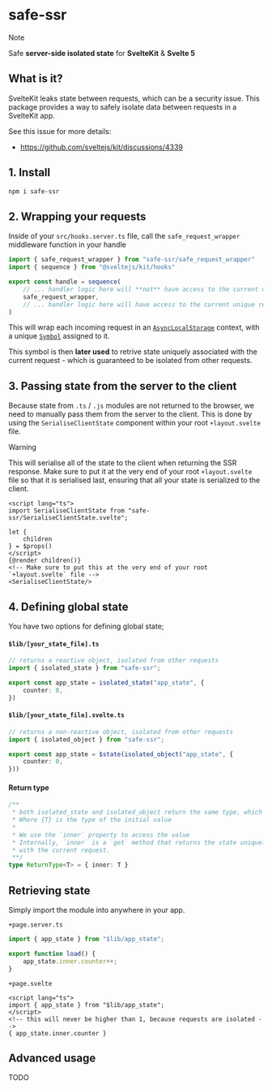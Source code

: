 # safe-ssr

> [!NOTE]
>
> Safe **server-side isolated state** for **SvelteKit** & **Svelte 5**

## What is it?
SvelteKit leaks state between requests, which can be a security issue. This package provides a way to safely isolate data between requests in a SvelteKit app.

See this issue for more details:
- https://github.com/sveltejs/kit/discussions/4339


## 1. Install
```bash
npm i safe-ssr
```

## 2. Wrapping your requests

Inside of your `src/hooks.server.ts` file, call the `safe_request_wrapper` middleware function in your handle

```ts
import { safe_request_wrapper } from "safe-ssr/safe_request_wrapper"
import { sequence } from "@sveltejs/kit/hooks"

export const handle = sequence(
    // ... handler logic here will **not** have access to the current unique request symbol
    safe_request_wrapper,
    // ... handler logic here will have access to the current unique request symbol
)
```

This will wrap each incoming request in an [`AsyncLocalStorage`](https://nodejs.org/api/async_context.html#class-asynclocalstorage) context, with a unique [`Symbol`](https://developer.mozilla.org/en-US/docs/Web/JavaScript/Reference/Global_Objects/Symbol) assigned to it.

This symbol is then **later used** to retrive state uniquely associated with the current request - which is guaranteed to be isolated from other requests.


## 3. Passing state from the server to the client

Because state from `.ts` / `.js` modules are not returned to the browser, we need to manually pass them from the server to the client. This is done by using the `SerialiseClientState` component within your root `+layout.svelte` file.

> [!WARNING]
> This will serialise all of the state to the client when returning the SSR response. Make sure to put it at the very end of your root `+layout.svelte` file so that it is serialised last, ensuring that all your state is serialized to the client.

```svelte
<script lang="ts">
import SerialiseClientState from "safe-ssr/SerialiseClientState.svelte";

let {
    children
} = $props()
</script>
{@render children()}
<!-- Make sure to put this at the very end of your root `+layout.svelte` file -->
<SerialiseClientState/>
```

## 4. Defining global state

You have two options for defining global state;

#### `$lib/[your_state_file].ts`
```ts
// returns a reactive object, isolated from other requests
import { isolated_state } from "safe-ssr";

export const app_state = isolated_state("app_state", {
    counter: 0,
})
```


#### `$lib/[your_state_file].svelte.ts`
```ts
// returns a non-reactive object, isolated from other requests
import { isolated_object } from "safe-ssr";

export const app_state = $state(isolated_object("app_state", {
    counter: 0,
}))
```

#### Return type
```ts
/**
 * both isolated_state and isolated_object return the same type, which looks like this:
 * Where {T} is the type of the initial value
 *
 * We use the `inner` property to access the value
 * Internally, `inner` is a `get` method that returns the state uniquely associated
 * with the current request.
 **/
type ReturnType<T> = { inner: T }
```

## Retrieving state

Simply import the module into anywhere in your app.

`+page.server.ts`
```ts
import { app_state } from "$lib/app_state";

export function load() {
    app_state.inner.counter++;
}
```

`+page.svelte`
```svelte
<script lang="ts">
import { app_state } from "$lib/app_state";
</script>
<!-- this will never be higher than 1, because requests are isolated -->
{ app_state.inner.counter }
```

## Advanced usage

TODO